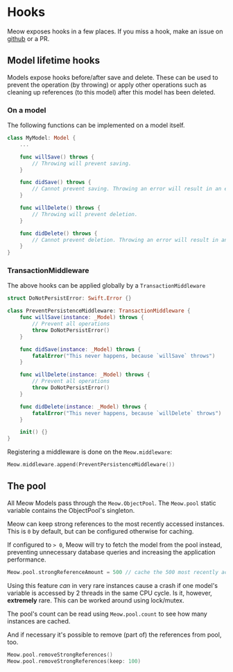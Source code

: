# Hooks

Meow exposes hooks in a few places. If you miss a hook, make an issue on [github](https://github.com/OpenKitten/Meow) or a PR.

## Model lifetime hooks

Models expose hooks before/after save and delete. These can be used to prevent the operation (by throwing) or apply other operations such as cleaning up references (to this model) after this model has been deleted.

### On a model

The following functions can be implemented on a model itself.

```swift
class MyModel: Model {
    ...

    func willSave() throws {
        // Throwing will prevent saving.
    }

    func didSave() throws {
        // Cannot prevent saving. Throwing an error will result in an error on the `.delete()` caller
    }

    func willDelete() throws {
        // Throwing will prevent deletion.
    }

    func didDelete() throws {
        // Cannot prevent deletion. Throwing an error will result in an error on the `.delete()` caller
    }
}
```

### TransactionMiddleware

The above hooks can be applied globally by a `TransactionMiddleware`

```swift
struct DoNotPersistError: Swift.Error {}

class PreventPersistenceMiddleware: TransactionMiddleware {
    func willSave(instance: _Model) throws {
        // Prevent all operations
        throw DoNotPersistError()
    }

    func didSave(instance: _Model) throws {
        fatalError("This never happens, because `willSave` throws")
    }

    func willDelete(instance: _Model) throws {
        // Prevent all operations
        throw DoNotPersistError()
    }

    func didDelete(instance: _Model) throws {
        fatalError("This never happens, because `willDelete` throws")
    }

    init() {}
}
```

Registering a middleware is done on the `Meow.middleware`:

```swift
Meow.middleware.append(PreventPersistenceMiddleware())
```

## The pool

All Meow Models pass through the `Meow.ObjectPool`. The `Meow.pool` static variable contains the ObjectPool's singleton.

Meow can keep strong references to the most recently accessed instances. This is `0` by default, but can be configured otherwise for caching.

If configured to `> 0`, Meow will try to fetch the model from the pool instead, preventing unnecessary database queries and increasing the application performance.

```swift
Meow.pool.strongReferenceAmount = 500 // cache the 500 most recently accessed models
```

Using this feature *can* in very rare instances cause a crash if one model's variable is accessed by 2 threads in the same CPU cycle. Is it, however, **extremely** rare. This can be worked around using lock/mutex.

The pool's count can be read using `Meow.pool.count` to see how many instances are cached.

And if necessary it's possible to remove (part of) the references from pool, too.

```swift
Meow.pool.removeStrongReferences()
Meow.pool.removeStrongReferences(keep: 100)
```
